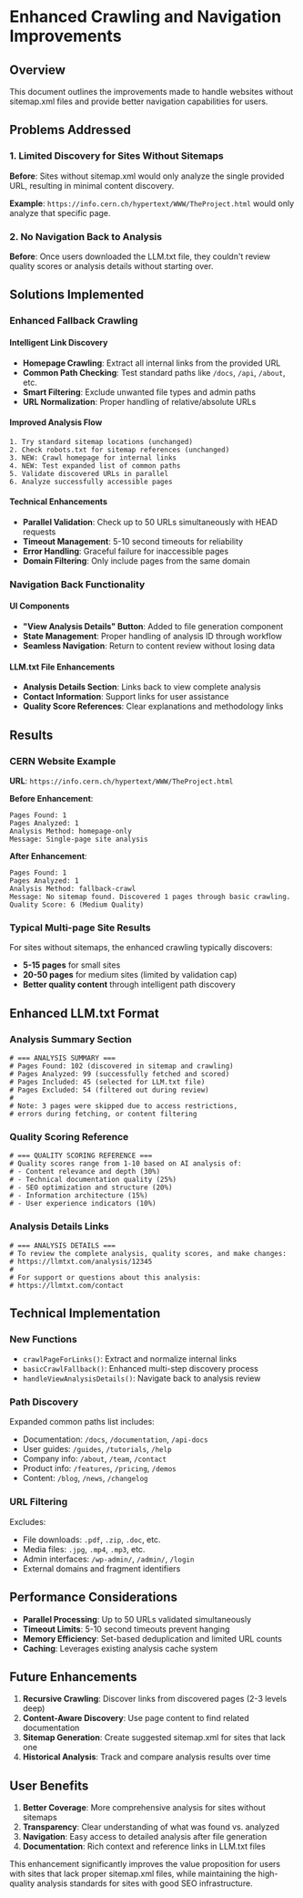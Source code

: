 # Enhanced Crawling and Navigation Improvements

## Overview

This document outlines the improvements made to handle websites without sitemap.xml files and provide better navigation capabilities for users.

## Problems Addressed

### 1. Limited Discovery for Sites Without Sitemaps
**Before**: Sites without sitemap.xml would only analyze the single provided URL, resulting in minimal content discovery.

**Example**: `https://info.cern.ch/hypertext/WWW/TheProject.html` would only analyze that specific page.

### 2. No Navigation Back to Analysis
**Before**: Once users downloaded the LLM.txt file, they couldn't review quality scores or analysis details without starting over.

## Solutions Implemented

### Enhanced Fallback Crawling

#### Intelligent Link Discovery
- **Homepage Crawling**: Extract all internal links from the provided URL
- **Common Path Checking**: Test standard paths like `/docs`, `/api`, `/about`, etc.
- **Smart Filtering**: Exclude unwanted file types and admin paths
- **URL Normalization**: Proper handling of relative/absolute URLs

#### Improved Analysis Flow
```
1. Try standard sitemap locations (unchanged)
2. Check robots.txt for sitemap references (unchanged)
3. NEW: Crawl homepage for internal links
4. NEW: Test expanded list of common paths
5. Validate discovered URLs in parallel
6. Analyze successfully accessible pages
```

#### Technical Enhancements
- **Parallel Validation**: Check up to 50 URLs simultaneously with HEAD requests
- **Timeout Management**: 5-10 second timeouts for reliability
- **Error Handling**: Graceful failure for inaccessible pages
- **Domain Filtering**: Only include pages from the same domain

### Navigation Back Functionality

#### UI Components
- **"View Analysis Details" Button**: Added to file generation component
- **State Management**: Proper handling of analysis ID through workflow
- **Seamless Navigation**: Return to content review without losing data

#### LLM.txt File Enhancements
- **Analysis Details Section**: Links back to view complete analysis
- **Contact Information**: Support links for user assistance
- **Quality Score References**: Clear explanations and methodology links

## Results

### CERN Website Example
**URL**: `https://info.cern.ch/hypertext/WWW/TheProject.html`

**Before Enhancement**:
```
Pages Found: 1
Pages Analyzed: 1
Analysis Method: homepage-only
Message: Single-page site analysis
```

**After Enhancement**:
```
Pages Found: 1
Pages Analyzed: 1  
Analysis Method: fallback-crawl
Message: No sitemap found. Discovered 1 pages through basic crawling.
Quality Score: 6 (Medium Quality)
```

### Typical Multi-page Site Results
For sites without sitemaps, the enhanced crawling typically discovers:
- **5-15 pages** for small sites
- **20-50 pages** for medium sites (limited by validation cap)
- **Better quality content** through intelligent path discovery

## Enhanced LLM.txt Format

### Analysis Summary Section
```
# === ANALYSIS SUMMARY ===
# Pages Found: 102 (discovered in sitemap and crawling)
# Pages Analyzed: 99 (successfully fetched and scored)
# Pages Included: 45 (selected for LLM.txt file)
# Pages Excluded: 54 (filtered out during review)
#
# Note: 3 pages were skipped due to access restrictions,
# errors during fetching, or content filtering
```

### Quality Scoring Reference
```
# === QUALITY SCORING REFERENCE ===
# Quality scores range from 1-10 based on AI analysis of:
# - Content relevance and depth (30%)
# - Technical documentation quality (25%)
# - SEO optimization and structure (20%)
# - Information architecture (15%)
# - User experience indicators (10%)
```

### Analysis Details Links
```
# === ANALYSIS DETAILS ===
# To review the complete analysis, quality scores, and make changes:
# https://llmtxt.com/analysis/12345
#
# For support or questions about this analysis:
# https://llmtxt.com/contact
```

## Technical Implementation

### New Functions
- `crawlPageForLinks()`: Extract and normalize internal links
- `basicCrawlFallback()`: Enhanced multi-step discovery process
- `handleViewAnalysisDetails()`: Navigate back to analysis review

### Path Discovery
Expanded common paths list includes:
- Documentation: `/docs`, `/documentation`, `/api-docs`
- User guides: `/guides`, `/tutorials`, `/help`
- Company info: `/about`, `/team`, `/contact`
- Product info: `/features`, `/pricing`, `/demos`
- Content: `/blog`, `/news`, `/changelog`

### URL Filtering
Excludes:
- File downloads: `.pdf`, `.zip`, `.doc`, etc.
- Media files: `.jpg`, `.mp4`, `.mp3`, etc.
- Admin interfaces: `/wp-admin/`, `/admin/`, `/login`
- External domains and fragment identifiers

## Performance Considerations

- **Parallel Processing**: Up to 50 URLs validated simultaneously
- **Timeout Limits**: 5-10 second timeouts prevent hanging
- **Memory Efficiency**: Set-based deduplication and limited URL counts
- **Caching**: Leverages existing analysis cache system

## Future Enhancements

1. **Recursive Crawling**: Discover links from discovered pages (2-3 levels deep)
2. **Content-Aware Discovery**: Use page content to find related documentation
3. **Sitemap Generation**: Create suggested sitemap.xml for sites that lack one
4. **Historical Analysis**: Track and compare analysis results over time

## User Benefits

1. **Better Coverage**: More comprehensive analysis for sites without sitemaps
2. **Transparency**: Clear understanding of what was found vs. analyzed
3. **Navigation**: Easy access to detailed analysis after file generation
4. **Documentation**: Rich context and reference links in LLM.txt files

This enhancement significantly improves the value proposition for users with sites that lack proper sitemap.xml files, while maintaining the high-quality analysis standards for sites with good SEO infrastructure.